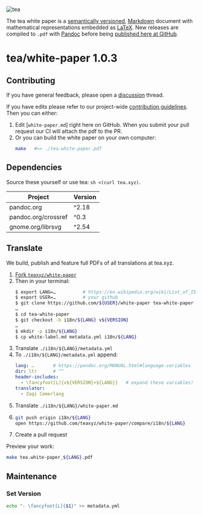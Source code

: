 ![tea](https://tea.xyz/banner.png)

The tea white paper is a [semantically versioned][semver], [Markdown] document
with mathematical representations embedded as [LaTeX].
New releases are compiled to `.pdf` with [Pandoc] before being
[published here at GitHub][releases].

# tea/white-paper 1.0.3

## Contributing

If you have general feedback, please open a [discussion] thread.

If you have edits please refer to our project-wide [contribution guidelines].
Then you can either:

1. Edit [`white-paper.md`] right here on GitHub.
    When you submit your pull request our CI will attach the pdf to the PR.
2. Or you can build the white paper on your own computer:
    ```sh
    make   #=> ./tea.white-paper.pdf
    ```

## Dependencies

Source these yourself or use tea: `sh <(curl tea.xyz)`.

| Project             | Version |
|---------------------|---------|
| pandoc.org          | ^2.18   |
| pandoc.org/crossref | ^0.3    |
| gnome.org/librsvg   | ^2.54   |


## Translate

We build, publish and feature full PDFs of all translations at tea.xyz.

1. [Fork `teaxyz/white-paper`][Fork]
2. Then in your terminal:
    ```sh
    $ export LANG=…          # https://en.wikipedia.org/wiki/List_of_ISO_639-1_codes
    $ export USER=…          # your github
    $ git clone https://github.com/${USER}/white-paper tea-white-paper
    …
    $ cd tea-white-paper
    $ git checkout -b i18n/${LANG} v${VERSION}
    …
    $ mkdir -p i18n/${LANG}
    $ cp white-label.md metadata.yml i18n/${LANG}
    ```
3. Translate `./i18n/${LANG}/metadata.yml`
4. To `./i18n/${LANG}/metadata.yml` append:
    ```yml
    lang: …       # https://pandoc.org/MANUAL.html#language-variables
    dir: ltr      # ^^
    header-includes:
      - \fancyfoot[L]{v${VERSION}+${LANG}}   # expand these variables!
    translator:
      - Zaqi Cemerlang
    ```
5. Translate `./i18n/${LANG}/white-paper.md`
6. ```sh
   git push origin i18n/${LANG}
   open https://github.com/teaxyz/white-paper/compare/i18n/${LANG}
   ```
7. Create a pull request


Preview your work:

```sh
make tea.white-paper_${LANG}.pdf
```


## Maintenance

### Set Version

```sh
echo "- \fancyfoot[L]{$1}" >> metadata.yml
```

[Pandoc]: https://pandoc.org
[Markdown]: https://daringfireball.net/projects/markdown/
[LaTeX]: https://latex-project.org/
[releases]: ../../releases
[brew]: https://brew.sh
[semver]: https://semver.org
[discussion]: ../../discussions
[fork]: ../../fork
[contribution guidelines]: https://github.com/teaxyz/.github/blob/main/CONTRIBUTING.md
